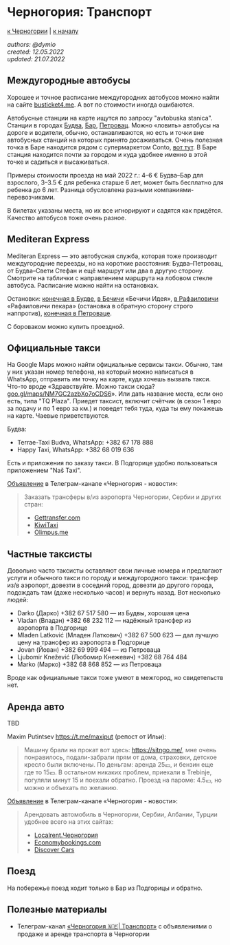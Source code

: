 Черногория: Транспорт
=====================

[к Черногории](./README.md) | [к началу](/README.md)

_authors: @dymio
<br/>created: 12.05.2022
<br/>updated: 21.07.2022_

## Междугородные автобусы

Хорошее и точное расписание междугородних автобусов можно найти на сайте [busticket4.me](https://busticket4.me).
А вот по стоимости иногда ошибаются.

Автобусные станции на карте ищутся по запросу "avtobuska stanica". Станции в городах [Будва](https://goo.gl/maps/7j3ormWpYYHGPD75A), [Бар](https://goo.gl/maps/U9tXDZyxirwy145g8), [Петровац](https://goo.gl/maps/ce2B9sdnCKmHoaNx8). Можно «ловить» автобусы на дороге и водители, обычно, останавливаются, но есть и точки вне автобусных станций на которых принято досаживаться. Очень полезная точка в Баре находится рядом с супермаркетом Conto, [вот тут](https://goo.gl/maps/onSVdWsmdtSAnk8L6). В Баре станция находится почти за городом и куда удобнее именно в этой точке и садиться и высаживаться.

Примеры стоимости проезда на май 2022 г.: 4–6 € Будва–Бар для взрослого, 3–3.5 € для ребенка старше 6 лет, может быть бесплатно для ребенка до 6 лет. Разница обусловлена разными компаниями-перевозчиками.

В билетах указаны места, но их все игнорируют и садятся как придётся. Качество автобусов тоже очень разное.

## Mediteran Express

Mediteran Express — это автобусная служба, которая тоже производит междугородние переезды, но на короткие расстояния: Будва–Петровац, от Будва–Свети Стефан и ещё маршрут или два в другую сторону. Смотрите на таблички с направлением маршрута на лобовом стекле автобуса. Расписание можно найти на остановках.

Остановки: [конечная в Будве](https://goo.gl/maps/fggxNTJEnufbwxPQ6), [в Бечичи](https://goo.gl/maps/ek8e51kVemcmx4eq8) «Бечичи Идея», [в Рафаиловичи](https://goo.gl/maps/3jtfKxjhJ9wGXB928) «Рафаиловичи пекара» (остановка в обратную сторону строго наппротив), [конечная в Петроваце](https://goo.gl/maps/KRT3FExnytRcdaM56).

С бороваком можно купить проездной.

## Официальные такси

На Google Maps можно найти официальные сервисы такси. Обычно, там у них указан номер телефона, на который можно написаться в WhatsApp, отправить им точку на карте, куда хочешь вызвать такси. Что-то вроде «Здравствуйте. Можно такси сюда? [goo.gl/maps/NM7GC2azbXo7oCDS6](https://goo.gl/maps/NM7GC2azbXo7oCDS6)». Или дать название места, если оно есть, типа "TQ Plaza". Приедет таксист, включит счётчик (в сезон 1 евро за подачу и по 1 евро за км.) и поведет тебя туда, куда ты ему покажешь на карте. Чаевые приветствуются.

Будва:

* Terrae-Taxi Budva, WhatsApp: +382 67 178 888
* Happy Taxi, WhatsApp: +382 68 019 636

Есть и приложения по заказу такси. В Подгорице удобно пользоваться приложением "Naš Taxi".

[Объявление](https://t.me/VillaEdelweissMontenegro/4808) в Телеграм-канале «Черногория - новости»:

> Заказать трансферы в/из аэропорта Черногории, Сербии и других стран:
>
> - [Gettransfer.com](https://gettransfer.com/)
> - [KiwiTaxi](https://kiwitaxi.ru)
> - [Olimpus.me](https://olimpus.me/transfers)


## Частные таксисты

Довольно часто таксисты оставляют свои личные номера и предлагают услуги и обычного такси по городу и междугородного такси: трансфер из/в аэропорт, довезти в соседний город, довезти до другого города, подождать там (даже несколько часов) и вернуть назад. Вот несколько людей:

- Darko (Дарко) +382 67 517 580 — из Будвы, хорошая цена
- Vladan (Владан) +382 68 232 112 — надёжный трансфер из аэропорта в Подгорице
- Mladen Latković (Младен Латкович) +382 67 500 623 — дал лучшую цену на трансфер из аэропорта в Подгорице
- Jovan (Йован) +382 69 999 494 — из Петроваца
- Ljubomir Knežević (Любомир Кнежевич) +382 68 764 484
- Marko (Марко) +382 68 868 852 — из Петроваца

Вроде как официальные такси тоже умеют в межгород, но свидетельств нет.

## Аренда авто

TBD

Maxim Putintsev https://t.me/maxiput (репост от Ильи):

> Машину брали на прокат вот здесь: https://sitngo.me/, мне очень понравилось, подали-забрали прям от дома, страховки, детское кресло были включены. По деньгам: аренда 25💶, и бензин еще где то 15💶.
> В остальном никаких проблем, приехали в Trebinje, погуляли минут 15 и поехали обратно.
> Проезд на пароме: 4.5💶, но можно и объехать по желанию.

[Объявление](https://t.me/VillaEdelweissMontenegro/4808) в Телеграм-канале «Черногория - новости»:

> Арендовать автомобиль в Черногории, Сербии, Албании, Турции удобнее всего на этих сайтах:
>
> - [Localrent.Черногория](https://myrentacar.com/ru/montenegro/)
> - [Economybookings.com](https://www.economybookings.com/)
> - [Discover Cars](https://www.discovercars.com/)


## Поезд

На побережье поезд ходит только в Бар из Подгорицы и обратно.


## Полезные материалы

* Телеграм-канал [«Черногория 🇲🇪| Транспорт»](https://t.me/saleme_car) с объявлениями о продаже и аренде транспорта в Черногории
